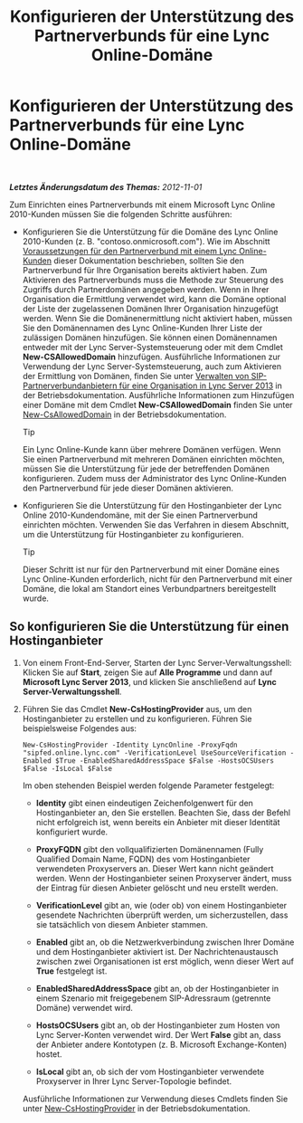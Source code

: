 ﻿---
title: Konfigurieren der Unterstützung des Partnerverbunds für eine Lync Online-Domäne
TOCTitle: Konfigurieren der Unterstützung des Partnerverbunds für eine Lync Online-Domäne
ms:assetid: 19d5d5be-cd7f-47b8-b6c5-651a3191def7
ms:mtpsurl: https://technet.microsoft.com/de-de/library/Hh202166(v=OCS.15)
ms:contentKeyID: 49293326
ms.date: 05/19/2016
mtps_version: v=OCS.15
ms.translationtype: HT
---

# Konfigurieren der Unterstützung des Partnerverbunds für eine Lync Online-Domäne

 

_**Letztes Änderungsdatum des Themas:** 2012-11-01_

Zum Einrichten eines Partnerverbunds mit einem Microsoft Lync Online 2010-Kunden müssen Sie die folgenden Schritte ausführen:

  - Konfigurieren Sie die Unterstützung für die Domäne des Lync Online 2010-Kunden (z. B. "contoso.onmicrosoft.com"). Wie im Abschnitt [Voraussetzungen für den Partnerverbund mit einem Lync Online-Kunden](lync-server-2013-prerequisites-for-federating-with-a-lync-online-customer.md) dieser Dokumentation beschrieben, sollten Sie den Partnerverbund für Ihre Organisation bereits aktiviert haben. Zum Aktivieren des Partnerverbunds muss die Methode zur Steuerung des Zugriffs durch Partnerdomänen angegeben werden. Wenn in Ihrer Organisation die Ermittlung verwendet wird, kann die Domäne optional der Liste der zugelassenen Domänen Ihrer Organisation hinzugefügt werden. Wenn Sie die Domänenermittlung nicht aktiviert haben, müssen Sie den Domänennamen des Lync Online-Kunden Ihrer Liste der zulässigen Domänen hinzufügen. Sie können einen Domänennamen entweder mit der Lync Server-Systemsteuerung oder mit dem Cmdlet **New-CSAllowedDomain** hinzufügen. Ausführliche Informationen zur Verwendung der Lync Server-Systemsteuerung, auch zum Aktivieren der Ermittlung von Domänen, finden Sie unter [Verwalten von SIP-Partnerverbundanbietern für eine Organisation in Lync Server 2013](lync-server-2013-manage-sip-federated-providers-for-your-organization.md) in der Betriebsdokumentation. Ausführliche Informationen zum Hinzufügen einer Domäne mit dem Cmdlet **New-CSAllowedDomain** finden Sie unter [New-CsAllowedDomain](https://docs.microsoft.com/en-us/powershell/module/skype/New-CsAllowedDomain) in der Betriebsdokumentation.
    

    > [!TIP]
    > Ein Lync Online-Kunde kann über mehrere Domänen verfügen. Wenn Sie einen Partnerverbund mit mehreren Domänen einrichten möchten, müssen Sie die Unterstützung für jede der betreffenden Domänen konfigurieren. Zudem muss der Administrator des Lync Online-Kunden den Partnerverbund für jede dieser Domänen aktivieren.



  - Konfigurieren Sie die Unterstützung für den Hostinganbieter der Lync Online 2010-Kundendomäne, mit der Sie einen Partnerverbund einrichten möchten. Verwenden Sie das Verfahren in diesem Abschnitt, um die Unterstützung für Hostinganbieter zu konfigurieren.
    

    > [!TIP]
    > Dieser Schritt ist nur für den Partnerverbund mit einer Domäne eines Lync Online-Kunden erforderlich, nicht für den Partnerverbund mit einer Domäne, die lokal am Standort eines Verbundpartners bereitgestellt wurde.



## So konfigurieren Sie die Unterstützung für einen Hostinganbieter

1.  Von einem Front-End-Server, Starten der Lync Server-Verwaltungsshell: Klicken Sie auf **Start**, zeigen Sie auf **Alle Programme** und dann auf **Microsoft Lync Server 2013**, und klicken Sie anschließend auf **Lync Server-Verwaltungsshell**.

2.  Führen Sie das Cmdlet **New-CsHostingProvider** aus, um den Hostinganbieter zu erstellen und zu konfigurieren. Führen Sie beispielsweise Folgendes aus:
    
        New-CsHostingProvider -Identity LyncOnline -ProxyFqdn "sipfed.online.lync.com" -VerificationLevel UseSourceVerification -Enabled $True -EnabledSharedAddressSpace $False -HostsOCSUsers $False -IsLocal $False
    
    Im oben stehenden Beispiel werden folgende Parameter festgelegt:
    
      - **Identity** gibt einen eindeutigen Zeichenfolgenwert für den Hostinganbieter an, den Sie erstellen. Beachten Sie, dass der Befehl nicht erfolgreich ist, wenn bereits ein Anbieter mit dieser Identität konfiguriert wurde.
    
      - **ProxyFQDN** gibt den vollqualifizierten Domänennamen (Fully Qualified Domain Name, FQDN) des vom Hostinganbieter verwendeten Proxyservers an. Dieser Wert kann nicht geändert werden. Wenn der Hostinganbieter seinen Proxyserver ändert, muss der Eintrag für diesen Anbieter gelöscht und neu erstellt werden.
    
      - **VerificationLevel** gibt an, wie (oder ob) von einem Hostinganbieter gesendete Nachrichten überprüft werden, um sicherzustellen, dass sie tatsächlich von diesem Anbieter stammen.
    
      - **Enabled** gibt an, ob die Netzwerkverbindung zwischen Ihrer Domäne und dem Hostinganbieter aktiviert ist. Der Nachrichtenaustausch zwischen zwei Organisationen ist erst möglich, wenn dieser Wert auf **True** festgelegt ist.
    
      - **EnabledSharedAddressSpace** gibt an, ob der Hostinganbieter in einem Szenario mit freigegebenem SIP-Adressraum (getrennte Domäne) verwendet wird.
    
      - **HostsOCSUsers** gibt an, ob der Hostinganbieter zum Hosten von Lync Server-Konten verwendet wird. Der Wert **False** gibt an, dass der Anbieter andere Kontotypen (z. B. Microsoft Exchange-Konten) hostet.
    
      - **IsLocal** gibt an, ob sich der vom Hostinganbieter verwendete Proxyserver in Ihrer Lync Server-Topologie befindet.
    
    Ausführliche Informationen zur Verwendung dieses Cmdlets finden Sie unter [New-CsHostingProvider](https://docs.microsoft.com/en-us/powershell/module/skype/New-CsHostingProvider) in der Betriebsdokumentation.

